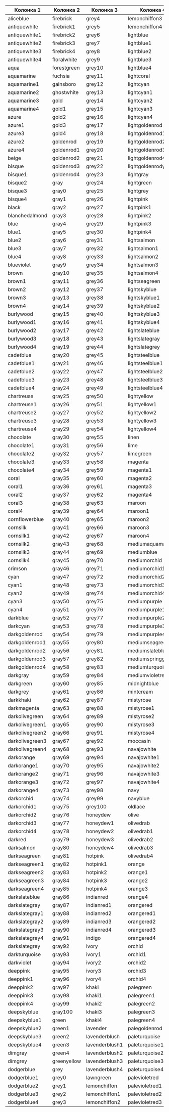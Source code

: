 | Колонка 1 | Колонка 2 | Колонка 3 | Колонка 4 | Колонка 5 |
| --- | --- | --- | --- | --- |
| aliceblue | firebrick | grey4 | lemonchiffon3 | palevioletred4 |
| antiquewhite | firebrick1 | grey5 | lemonchiffon4 | papayawhip |
| antiquewhite1 | firebrick2 | grey6 | lightblue | peachpuff |
| antiquewhite2 | firebrick3 | grey7 | lightblue1 | peachpuff1 |
| antiquewhite3 | firebrick4 | grey8 | lightblue2 | peachpuff2 |
| antiquewhite4 | floralwhite | grey9 | lightblue3 | peachpuff3 |
| aqua | forestgreen | grey10 | lightblue4 | peachpuff4 |
| aquamarine | fuchsia | grey11 | lightcoral | peru |
| aquamarine1 | gainsboro | grey12 | lightcyan | pink |
| aquamarine2 | ghostwhite | grey13 | lightcyan1 | pink1 |
| aquamarine3 | gold | grey14 | lightcyan2 | pink2 |
| aquamarine4 | gold1 | grey15 | lightcyan3 | pink3 |
| azure | gold2 | grey16 | lightcyan4 | pink4 |
| azure1 | gold3 | grey17 | lightgoldenrod | plum |
| azure3 | gold4 | grey18 | lightgoldenrod1 | plum1 |
| azure2 | goldenrod | grey19 | lightgoldenrod2 | plum2 |
| azure4 | goldenrod1 | grey20 | lightgoldenrod3 | plum3 |
| beige | goldenrod2 | grey21 | lightgoldenrod4 | plum4 |
| bisque | goldenrod3 | grey22 | lightgoldenrodyellow | powderblue |
| bisque1 | goldenrod4 | grey23 | lightgray | purple |
| bisque2 | gray | grey24 | lightgreen | purple1 |
| bisque3 | gray0 | grey25 | lightgrey | purple2 |
| bisque4 | gray1 | grey26 | lightpink | purple3 |
| black | gray2 | grey27 | lightpink1 | purple4 |
| blanchedalmond | gray3 | grey28 | lightpink2 | red |
| blue | gray4 | grey29 | lightpink3 | red1 |
| blue1 | gray5 | grey30 | lightpink4 | red2 |
| blue2 | gray6 | grey31 | lightsalmon | red3 |
| blue3 | gray7 | grey32 | lightsalmon1 | red4 |
| blue4 | gray8 | grey33 | lightsalmon2 | rosybrown |
| blueviolet | gray9 | grey34 | lightsalmon3 | rosybrown1 |
| brown | gray10 | grey35 | lightsalmon4 | rosybrown2 |
| brown1 | gray11 | grey36 | lightseagreen | rosybrown3 |
| brown2 | gray12 | grey37 | lightskyblue | rosybrown4 |
| brown3 | gray13 | grey38 | lightskyblue1 | royalblue |
| brown4 | gray14 | grey39 | lightskyblue2 | royalblue1 |
| burlywood | gray15 | grey40 | lightskyblue3 | royalblue2 |
| burlywood1 | gray16 | grey41 | lightskyblue4 | royalblue3 |
| burlywood2 | gray17 | grey42 | lightslateblue | royalblue4 |
| burlywood3 | gray18 | grey43 | lightslategray | salmon |
| burlywood4 | gray19 | grey44 | lightslategrey | salmon1 |
| cadetblue | gray20 | grey45 | lightsteelblue | salmon2 |
| cadetblue1 | gray21 | grey46 | lightsteelblue1 | salmon3 |
| cadetblue2 | gray22 | grey47 | lightsteelblue2 | salmon4 |
| cadetblue3 | gray23 | grey48 | lightsteelblue3 | saddlebrown |
| cadetblue4 | gray24 | grey49 | lightsteelblue4 | sandybrown |
| chartreuse | gray25 | grey50 | lightyellow | seagreen |
| chartreuse1 | gray26 | grey51 | lightyellow1 | seagreen1 |
| chartreuse2 | gray27 | grey52 | lightyellow2 | seagreen2 |
| chartreuse3 | gray28 | grey53 | lightyellow3 | seagreen3 |
| chartreuse4 | gray29 | grey54 | lightyellow4 | seagreen4 |
| chocolate | gray30 | grey55 | linen | seashell |
| chocolate1 | gray31 | grey56 | lime | seashell1 |
| chocolate2 | gray32 | grey57 | limegreen | seashell2 |
| chocolate3 | gray33 | grey58 | magenta | seashell3 |
| chocolate4 | gray34 | grey59 | magenta1 | seashell4 |
| coral | gray35 | grey60 | magenta2 | sienna |
| coral1 | gray36 | grey61 | magenta3 | sienna1 |
| coral2 | gray37 | grey62 | magenta4 | sienna2 |
| coral3 | gray38 | grey63 | maroon | sienna3 |
| coral4 | gray39 | grey64 | maroon1 | sienna4 |
| cornflowerblue | gray40 | grey65 | maroon2 | silver |
| cornsilk | gray41 | grey66 | maroon3 | skyblue |
| cornsilk1 | gray42 | grey67 | maroon4 | skyblue1 |
| cornsilk2 | gray43 | grey68 | mediumaquamarine | skyblue2 |
| cornsilk3 | gray44 | grey69 | mediumblue | skyblue3 |
| cornsilk4 | gray45 | grey70 | mediumorchid | skyblue4 |
| crimson | gray46 | grey71 | mediumorchid1 | slateblue |
| cyan | gray47 | grey72 | mediumorchid2 | slateblue1 |
| cyan1 | gray48 | grey73 | mediumorchid3 | slateblue2 |
| cyan2 | gray49 | grey74 | mediumorchid4 | slateblue3 |
| cyan3 | gray50 | grey75 | mediumpurple | slateblue4 |
| cyan4 | gray51 | grey76 | mediumpurple1 | slategray |
| darkblue | gray52 | grey77 | mediumpurple2 | slategray1 |
| darkcyan | gray53 | grey78 | mediumpurple3 | slategray2 |
| darkgoldenrod | gray54 | grey79 | mediumpurple4 | slategray3 |
| darkgoldenrod1 | gray55 | grey80 | mediumseagreen | slategray4 |
| darkgoldenrod2 | gray56 | grey81 | mediumslateblue | slategrey |
| darkgoldenrod3 | gray57 | grey82 | mediumspringgreen | snow |
| darkgoldenrod4 | gray58 | grey83 | mediumturquoise | snow1 |
| darkgray | gray59 | grey84 | mediumvioletred | snow2 |
| darkgreen | gray60 | grey85 | midnightblue | snow3 |
| darkgrey | gray61 | grey86 | mintcream | snow4 |
| darkkhaki | gray62 | grey87 | mistyrose | springgreen |
| darkmagenta | gray63 | grey88 | mistyrose1 | springgreen1 |
| darkolivegreen | gray64 | grey89 | mistyrose2 | springgreen2 |
| darkolivegreen1 | gray65 | grey90 | mistyrose3 | springgreen3 |
| darkolivegreen2 | gray66 | grey91 | mistyrose4 | springgreen4 |
| darkolivegreen3 | gray67 | grey92 | moccasin | steelblue |
| darkolivegreen4 | gray68 | grey93 | navajowhite | steelblue1 |
| darkorange | gray69 | grey94 | navajowhite1 | steelblue2 |
| darkorange1 | gray70 | grey95 | navajowhite2 | steelblue3 |
| darkorange2 | gray71 | grey96 | navajowhite3 | steelblue4 |
| darkorange3 | gray72 | grey97 | navajowhite4 | tan |
| darkorange4 | gray73 | grey98 | navy | tan1 |
| darkorchid | gray74 | grey99 | navyblue | tan2 |
| darkorchid1 | gray75 | grey100 | oldlace | tan3 |
| darkorchid2 | gray76 | honeydew | olive | tan4 |
| darkorchid3 | gray77 | honeydew1 | olivedrab | teal |
| darkorchid4 | gray78 | honeydew2 | olivedrab1 | thistle |
| darkred | gray79 | honeydew3 | olivedrab2 | thistle1 |
| darksalmon | gray80 | honeydew4 | olivedrab3 | thistle2 |
| darkseagreen | gray81 | hotpink | olivedrab4 | thistle3 |
| darkseagreen1 | gray82 | hotpink1 | orange | thistle4 |
| darkseagreen2 | gray83 | hotpink2 | orange1 | tomato |
| darkseagreen3 | gray84 | hotpink3 | orange2 | tomato1 |
| darkseagreen4 | gray85 | hotpink4 | orange3 | tomato2 |
| darkslateblue | gray86 | indianred | orange4 | tomato3 |
| darkslategray | gray87 | indianred1 | orangered | tomato4 |
| darkslategray1 | gray88 | indianred2 | orangered1 | turquoise |
| darkslategray2 | gray89 | indianred3 | orangered2 | turquoise1 |
| darkslategray3 | gray90 | indianred4 | orangered3 | turquoise2 |
| darkslategray4 | gray91 | indigo | orangered4 | turquoise3 |
| darkslategrey | gray92 | ivory | orchid | turquoise4 |
| darkturquoise | gray93 | ivory1 | orchid1 | violet |
| darkviolet | gray94 | ivory2 | orchid2 | violetred |
| deeppink | gray95 | ivory3 | orchid3 | violetred1 |
| deeppink1 | gray96 | ivory4 | orchid4 | violetred2 |
| deeppink2 | gray97 | khaki | palegreen | violetred3 |
| deeppink3 | gray98 | khaki1 | palegreen1 | violetred4 |
| deeppink4 | gray99 | khaki2 | palegreen2 | wheat |
| deepskyblue | gray100 | khaki3 | palegreen3 | wheat1 |
| deepskyblue1 | green | khaki4 | palegreen4 | wheat2 |
| deepskyblue2 | green1 | lavender | palegoldenrod | wheat3 |
| deepskyblue3 | green2 | lavenderblush | paleturquoise | wheat4 |
| deepskyblue4 | green3 | lavenderblush1 | paleturquoise1 | white |
| dimgray | green4 | lavenderblush2 | paleturquoise2 | whitesmoke |
| dimgrey | greenyellow | lavenderblush3 | paleturquoise3 | yellow |
| dodgerblue | grey | lavenderblush4 | paleturquoise4 | yellow1 |
| dodgerblue1 | grey0 | lawngreen | palevioletred | yellow2 |
| dodgerblue2 | grey1 | lemonchiffon | palevioletred1 | yellow3 |
| dodgerblue3 | grey2 | lemonchiffon1 | palevioletred2 | yellow4 |
| dodgerblue4 | grey3 | lemonchiffon2 | palevioletred3 | yellowgreen |
